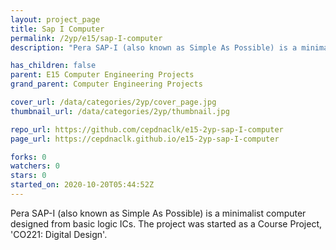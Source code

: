 ```yaml
---
layout: project_page
title: Sap I Computer
permalink: /2yp/e15/sap-I-computer
description: "Pera SAP-I (also known as Simple As Possible) is a minimalist computer designed from basic logic ICs. The project was started as a Course Project, 'CO221: Digital Design'. "

has_children: false
parent: E15 Computer Engineering Projects
grand_parent: Computer Engineering Projects

cover_url: /data/categories/2yp/cover_page.jpg
thumbnail_url: /data/categories/2yp/thumbnail.jpg

repo_url: https://github.com/cepdnaclk/e15-2yp-sap-I-computer
page_url: https://cepdnaclk.github.io/e15-2yp-sap-I-computer

forks: 0
watchers: 0
stars: 0
started_on: 2020-10-20T05:44:52Z
---
```

Pera SAP-I (also known as Simple As Possible) is a minimalist computer designed from basic logic ICs. The project was started as a Course Project, 'CO221: Digital Design'. 

